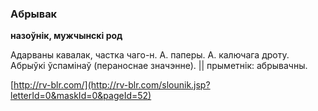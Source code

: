 ### Абрывак
**назоўнік, мужчынскі род**

Адарваны кавалак, частка чаго-н. А. паперы. А. калючага дроту. Абрыўкі ўспамінаў (пераноснае значэнне). || прыметнік: абрывачны.

<a rel="author">[http://rv-blr.com/](http://rv-blr.com/slounik.jsp?letterId=0&maskId=0&pageId=52)</a>
